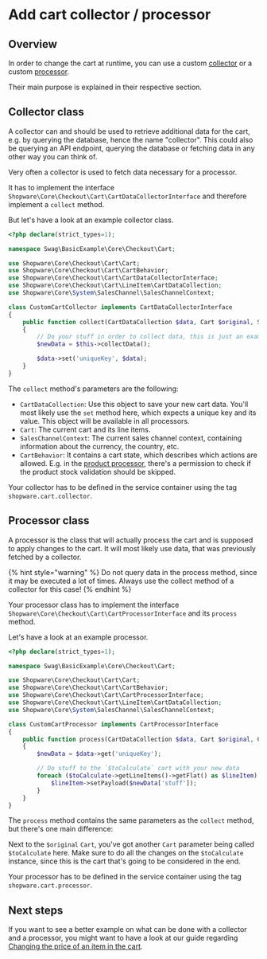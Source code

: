 # Add cart collector / processor

## Overview

In order to change the cart at runtime, you can use a custom [collector](https://github.com/shopware/platform/blob/v6.3.4.1/src/Core/Checkout/Cart/CartDataCollectorInterface.php)
or a custom [processor](https://github.com/shopware/platform/blob/v6.3.4.1/src/Core/Checkout/Cart/CartProcessorInterface.php).

Their main purpose is explained in their respective section. 

## Collector class

A collector can and should be used to retrieve additional data for the cart, e.g. by querying the database, hence the name "collector".
This could also be querying an API endpoint, querying the database or fetching data in any other way you can think of.

Very often a collector is used to fetch data necessary for a processor.

It has to implement the interface `Shopware\Core\Checkout\Cart\CartDataCollectorInterface` and therefore implement a `collect` method.

But let's have a look at an example collector class.

```php
<?php declare(strict_types=1);

namespace Swag\BasicExample\Core\Checkout\Cart;

use Shopware\Core\Checkout\Cart\Cart;
use Shopware\Core\Checkout\Cart\CartBehavior;
use Shopware\Core\Checkout\Cart\CartDataCollectorInterface;
use Shopware\Core\Checkout\Cart\LineItem\CartDataCollection;
use Shopware\Core\System\SalesChannel\SalesChannelContext;

class CustomCartCollector implements CartDataCollectorInterface
{
    public function collect(CartDataCollection $data, Cart $original, SalesChannelContext $context, CartBehavior $behavior): void
    {
        // Do your stuff in order to collect data, this is just an example method call
        $newData = $this->collectData();

        $data->set('uniqueKey', $data);
    }
}
```

The `collect` method's parameters are the following:
- `CartDataCollection`: Use this object to save your new cart data. You'll most likely use the `set` method here, which expects
a unique key and its value. This object will be available in all processors.
- `Cart`: The current cart and its line items.
- `SalesChannelContext`: The current sales channel context, containing information about the currency, the country, etc.
- `CartBehavior`: It contains a cart state, which describes which actions are allowed. E.g. in the [product processor](https://github.com/shopware/platform/blob/trunk/src/Core/Content/Product/Cart/ProductCartProcessor.php#L33), there's
a permission to check if the product stock validation should be skipped.

Your collector has to be defined in the service container using the tag `shopware.cart.collector`.

## Processor class

A processor is the class that will actually process the cart and is supposed to apply changes to the cart.
It will most likely use data, that was previously fetched by a collector.

{% hint style="warning" %}
Do not query data in the process method, since it may be executed a lot of times. Always use the collect method of a collector for this case!
{% endhint %}

Your processor class has to implement the interface `Shopware\Core\Checkout\Cart\CartProcessorInterface` and its `process` method.

Let's have a look at an example processor.

```php
<?php declare(strict_types=1);

namespace Swag\BasicExample\Core\Checkout\Cart;

use Shopware\Core\Checkout\Cart\Cart;
use Shopware\Core\Checkout\Cart\CartBehavior;
use Shopware\Core\Checkout\Cart\CartProcessorInterface;
use Shopware\Core\Checkout\Cart\LineItem\CartDataCollection;
use Shopware\Core\System\SalesChannel\SalesChannelContext;

class CustomCartProcessor implements CartProcessorInterface
{
    public function process(CartDataCollection $data, Cart $original, Cart $toCalculate, SalesChannelContext $context, CartBehavior $behavior): void
    {
        $newData = $data->get('uniqueKey');

        // Do stuff to the `$toCalculate` cart with your new data
        foreach ($toCalculate->getLineItems()->getFlat() as $lineItem) {
            $lineItem->setPayload($newData['stuff']);
        }
    }
}
```

The `process` method contains the same parameters as the `collect` method, but there's one main difference:

Next to the `$original` `Cart`, you've got another `Cart` parameter being called `$toCalculate` here.
Make sure to do all the changes on the `$toCalculate` instance, since this is the cart that's going to be considered in the end.

Your processor has to be defined in the service container using the tag `shopware.cart.processor`.

## Next steps

If you want to see a better example on what can be done with a collector and a processor, you might want to have a look at our guide
regarding [Changing the price of an item in the cart](change-price-of-item.md).